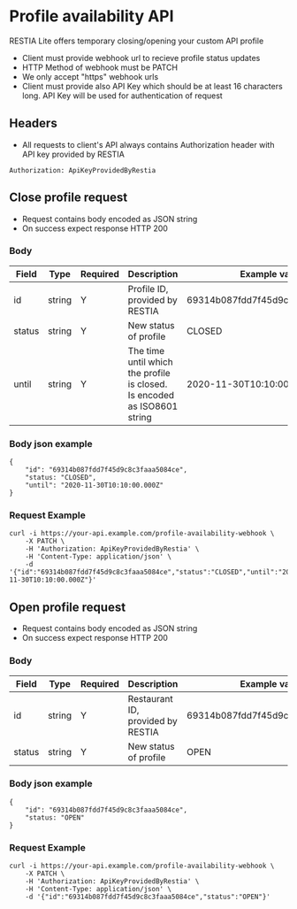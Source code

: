 Profile availability API
=========================

RESTIA Lite offers temporary closing/opening your custom API profile

- Client must provide webhook url to recieve profile status updates
- HTTP Method of webhook must be PATCH
- We only accept "https" webhook urls
- Client must provide also API Key which should be at least 16 characters long. API Key will be used for authentication of request


Headers
---------------------
- All requests to client's API always contains Authorization header with API key provided by RESTIA
```
Authorization: ApiKeyProvidedByRestia
```

Close profile request
---------------------
- Request contains body encoded as JSON string
- On success expect response HTTP 200


### Body
Field|Type|Required|Description|Example value|
|---            |---                |---|---|---|
|id             |string             | Y | Profile ID, provided by RESTIA | 69314b087fdd7f45d9c8c3faaa5084ce  |
|status         |string             | Y | New status of profile | CLOSED |
|until          |string             | Y | The time until which the profile is closed. <br>Is encoded as ISO8601 string | 2020-11-30T10:10:00.000Z |

### Body json example
```
{
    "id": "69314b087fdd7f45d9c8c3faaa5084ce", 
    "status: "CLOSED", 
    "until": "2020-11-30T10:10:00.000Z"
}
```

### Request Example
```
curl -i https://your-api.example.com/profile-availability-webhook \
    -X PATCH \
    -H 'Authorization: ApiKeyProvidedByRestia' \
    -H 'Content-Type: application/json' \
    -d '{"id":"69314b087fdd7f45d9c8c3faaa5084ce","status":"CLOSED","until":"2020-11-30T10:10:00.000Z"}'
```

Open profile request
---------------------
- Request contains body encoded as JSON string
- On success expect response HTTP 200

### Body
Field|Type|Required|Description|Example value|
|---            |---                |---|---|---|
|id             |string             | Y | Restaurant ID, provided by RESTIA | 69314b087fdd7f45d9c8c3faaa5084ce  |
|status         |string             | Y | New status of profile | OPEN |

### Body json example
```
{
    "id": "69314b087fdd7f45d9c8c3faaa5084ce", 
    "status: "OPEN"
}
```

### Request Example
```
curl -i https://your-api.example.com/profile-availability-webhook \
    -X PATCH \
    -H 'Authorization: ApiKeyProvidedByRestia' \
    -H 'Content-Type: application/json' \
    -d '{"id":"69314b087fdd7f45d9c8c3faaa5084ce","status":"OPEN"}'
```
